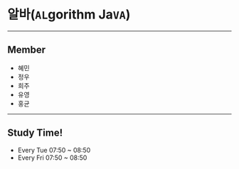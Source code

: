 # 알바(`AL`gorithm Ja`VA`)
---
## Member
- 혜민
- 정우
- 희주
- 유영
- 홍균
---
## Study Time!
- Every Tue     07:50 ~ 08:50
- Every Fri     07:50 ~ 08:50

